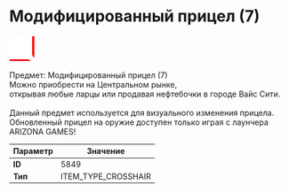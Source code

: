 # Модифицированный прицел (7)

![Item Image](../img/5849.webp?raw=true)

Предмет: Модифицированный прицел (7)<br>Можно приобрести на Центральном рынке,<br>открывая любые ларцы или продавая нефтебочки в городе Вайс Сити.<br><br>Данный предмет используется для визуального изменения прицела.<br>Обновленный прицел на оружие доступен только играя с лаунчера ARIZONA GAMES!


| Параметр | Значение |
|----------|----------|
| **ID** | 5849 |
| **Тип** | ITEM_TYPE_CROSSHAIR |

